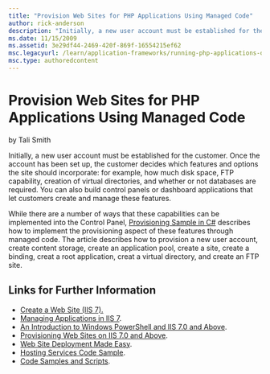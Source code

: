 ```yaml
---
title: "Provision Web Sites for PHP Applications Using Managed Code"
author: rick-anderson
description: "Initially, a new user account must be established for the customer. Once the account has been set up, the customer decides which features and options the sit..."
ms.date: 11/15/2009
ms.assetid: 3e29df44-2469-420f-869f-16554215ef62
msc.legacyurl: /learn/application-frameworks/running-php-applications-on-iis/provision-web-sites-for-php-applications-using-managed-code
msc.type: authoredcontent
---
```

Provision Web Sites for PHP Applications Using Managed Code
====================
by Tali Smith

Initially, a new user account must be established for the customer. Once the account has been set up, the customer decides which features and options the site should incorporate: for example, how much disk space, FTP capability, creation of virtual directories, and whether or not databases are required. You can also build control panels or dashboard applications that let customers create and manage these features.

While there are a number of ways that these capabilities can be implemented into the Control Panel, [Provisioning Sample in C#](../../manage/provisioning-and-managing-iis/provisioning-sample-in-c.md) describes how to implement the provisioning aspect of these features through managed code. The article describes how to provision a new user account, create content storage, create an application pool, create a site, create a binding, creat a root application, creat a virtual directory, and create an FTP site.

## Links for Further Information

- [Create a Web Site (IIS 7).](https://technet.microsoft.com/en-us/library/cc772350(WS.10).aspx)
- [Managing Applications in IIS 7](https://office.prowesscorp.com/IIS-PHP_Content_Management_and_Update/Shared%20Documents/Managing%20Applications%20in%20IIS%207).
- [An Introduction to Windows PowerShell and IIS 7.0 and Above](../../manage/powershell/an-introduction-to-windows-powershell-and-iis.md).
- [Provisioning Web Sites on IIS 7.0 and Above](../../manage/creating-websites/index.md).
- [Web Site Deployment Made Easy](../../get-started/introduction-to-iis/web-site-deployment-made-easy.md).
- [Hosting Services Code Sample](../../manage/provisioning-and-managing-iis/index.md).
- [Code Samples and Scripts](../../manage/provisioning-and-managing-iis/index.md).